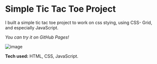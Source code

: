 # Simple Tic Tac Toe Project
I built a simple tic tac toe project to work on css stying, using CSS- Grid, and especially JavaScript. 

*You can try it on GitHub Pages!*

![image](https://user-images.githubusercontent.com/95244629/198887962-0038da2b-8c0e-4ed2-9abc-6a9aa65f792a.png)

**Tech used:** HTML, CSS, JavaScript.


